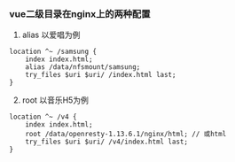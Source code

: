 ### vue二级目录在nginx上的两种配置

1. alias 以爱唱为例
```
location ^~ /samsung {
    index index.html;
    alias /data/nfsmount/samsung;
    try_files $uri $uri/ /index.html last;
}
```
2. root 以音乐H5为例
```
location ^~ /v4 {
    index index.html;
    root /data/openresty-1.13.6.1/nginx/html; // 或html
    try_files $uri $uri/ /v4/index.html last;
}
```
